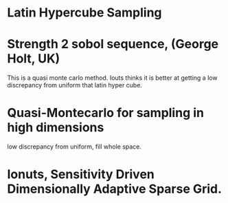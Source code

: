 # Latin Hypercube Sampling

# Strength 2 sobol sequence, (George Holt, UK)

This is a quasi monte carlo method. Iouts thinks it is better at getting a low discrepancy from uniform that latin hyper cube. 

# Quasi-Montecarlo for sampling in high dimensions
low discrepancy from uniform, fill whole space.

# Ionuts, Sensitivity Driven Dimensionally Adaptive Sparse Grid. 



